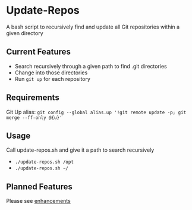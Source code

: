# Update-Repos

A bash script to recursively find and update all Git repositories within a given directory

## Current Features

  * Search recursively through a given path to find .git directories
  * Change into those directories
  * Run `git up` for each repository

## Requirements

Git Up alias: `git config --global alias.up '!git remote update -p; git merge --ff-only @{u}'`

## Usage

Call update-repos.sh and give it a path to search recursively

  * `./update-repos.sh /opt`
  * `./update-repos.sh ~/`

## Planned Features

Please see [enhancements](https://github.com/ExHalibut/update-repos/labels/enhancement)

